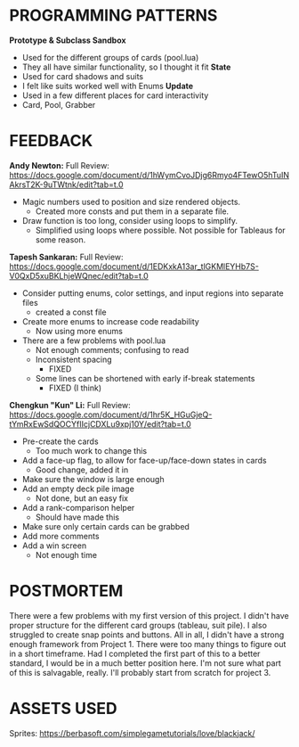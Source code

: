 
# PROGRAMMING PATTERNS
**Prototype & Subclass Sandbox**
- Used for the different groups of cards (pool.lua)
- They all have similar functionality, so I thought it fit
**State**
- Used for card shadows and suits
- I felt like suits worked well with Enums
**Update**
- Used in a few different places for card interactivity
- Card, Pool, Grabber


# FEEDBACK
**Andy Newton:**
Full Review: https://docs.google.com/document/d/1hWymCvoJDjg6Rmyo4FTewO5hTuINAkrsT2K-9uTWtnk/edit?tab=t.0
- Magic numbers used to position and size rendered objects.
    - Created more consts and put them in a separate file.
- Draw function is too long, consider using loops to simplify.
    - Simplified using loops where possible. Not possible for Tableaus for some reason.

**Tapesh Sankaran:**
Full Review: https://docs.google.com/document/d/1EDKxkA13ar_tlGKMlEYHb7S-V0QxD5xuBKLhjeWQnec/edit?tab=t.0
- Consider putting enums, color settings, and input regions into separate files
    - created a const file
- Create more enums to increase code readability
    - Now using more enums
- There are a few problems with pool.lua
    - Not enough comments; confusing to read
    - Inconsistent spacing
        - FIXED
    - Some lines can be shortened with early if-break statements
        - FIXED (I think)

**Chengkun "Kun" Li:**
Full Review: https://docs.google.com/document/d/1hr5K_HGuGjeQ-tYmRxEwSdQOCYfIIcjCDXLu9xpj10Y/edit?tab=t.0
- Pre-create the cards
    - Too much work to change this
- Add a face-up flag, to allow for face-up/face-down states in cards
    - Good change, added it in
- Make sure the window is large enough
- Add an empty deck pile image
    - Not done, but an easy fix
- Add a rank-comparison helper
    - Should have made this
- Make sure only certain cards can be grabbed
- Add more comments
- Add a win screen
    - Not enough time

# POSTMORTEM
There were a few problems with my first version of this project.
I didn't have proper structure for the different card groups (tableau, suit pile). I also struggled to create snap points and buttons.
All in all, I didn't have a strong enough framework from Project 1. There were too many things to figure out in a short timeframe. 
Had I completed the first part of this to a better standard, I would be in a much better position here. 
I'm not sure what part of this is salvagable, really. I'll probably start from scratch for project 3.

# ASSETS USED
Sprites: https://berbasoft.com/simplegametutorials/love/blackjack/
